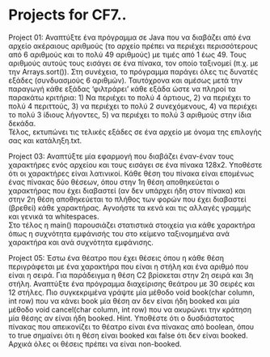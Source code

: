 # Projects for CF7..

Project 01:  Αναπτύξτε ένα πρόγραμμα σε Java που να διαβάζει από ένα αρχείο ακέραιους 
αριθμούς  (το αρχείο πρέπει να περιέχει περισσότερους από 6 αριθμούς και το πολύ 
49 αριθμούς) με τιμές από 1 έως 49. Τους αριθμούς αυτούς τους εισάγει σε ένα 
πίνακα, τον οποίο ταξινομεί (π.χ. με την Arrays.sort()). Στη συνέχεια, το πρόγραμμα 
παράγει όλες τις δυνατές εξάδες (συνδυασμούς 6 αριθμών). Ταυτόχρονα και αμέσως 
μετά την παραγωγή κάθε εξάδας  ‘φιλτράρει’ κάθε εξάδα ώστε να πληροί τα 
παρακάτω κριτήρια: 1) Να περιέχει το πολύ 4 άρτιους, 2) να περιέχει το πολύ 4 
περιττούς, 3) να περιέχει το πολύ 2 συνεχόμενους, 4) να περιέχει το πολύ 3 ίδιους 
λήγοντες, 5) να περιέχει το πολύ 3 αριθμούς στην ίδια δεκάδα.  
Τέλος, εκτυπώνει τις τελικές εξάδες σε ένα αρχείο με όνομα της επιλογής σας και 
κατάληξη.txt. 

 Project 03:  Αναπτύξτε μία εφαρμογή που διαβάζει έναν-έναν τους χαρακτήρες ενός αρχείου και 
τους εισάγει σε ένα πίνακα 128x2. Υποθέστε ότι οι χαρακτήρες είναι λατινικοί. Κάθε 
θέση του πίνακα είναι επομένως ένας πίνακας δύο θέσεων, όπου στην 1η θέση 
αποθηκεύεται ο χαρακτήρας που έχει διαβαστεί (αν δεν υπάρχει ήδη στον πίνακα) 
και στην 2η θέση αποθηκεύεται το πλήθος των φορών που έχει διαβαστεί (βρεθεί) 
κάθε χαρακτήρας. Αγνοήστε τα κενά και τις αλλαγές γραμμής και γενικά τα 
whitespaces.  
Στο τέλος η main() παρουσιάζει στατιστικά στοιχεία για κάθε χαρακτήρα όπως η 
συχνότητα εμφάνισής του στο κείμενο ταξινομημένα ανά χαρακτήρα και ανά 
συχνότητα εμφάνισης. 

 
 Project 05:  Έστω ένα θέατρο που έχει θέσεις όπου η κάθε θέση περιγράφεται με ένα χαρακτήρα 
που είναι η στήλη και ένα αριθμό που είναι η σειρά. Για παράδειγμα η θέση C2 
βρίσκεται στην 2η σειρά και 3η στήλη. 
Αναπτύξτε ένα πρόγραμμα διαχείρισης θεάτρου με 30 σειρές και 12 στήλες. Πιο 
συγκεκριμένα γράψτε μία μέθοδο void book(char column, int row) που να κάνει book 
μία θέση αν δεν είναι ήδη booked και μία μέθοδο void cancel(char column, int row) 
που να ακυρώνει την κράτηση μία θέσης αν είναι ήδη booked. 
Hint. Υποθέστε ότι ο δυσδιάστατος πίνακας που απεικονίζει το θέατρο είναι ένα 
πίνακας από boolean, όπου το true σημαίνει ότι η θέση είναι booked και false ότι δεν 
είναι booked. Αρχικά όλες οι θέσεις πρέπει να είναι non-booked.

 
